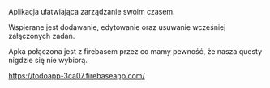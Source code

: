 Aplikacja ułatwiająca zarządzanie swoim czasem.

Wspierane jest dodawanie, edytowanie oraz usuwanie wcześniej załączonych zadań.

Apka połączona jest z firebasem przez co mamy pewność, że nasza questy nigdzie się nie wybiorą.

https://todoapp-3ca07.firebaseapp.com/